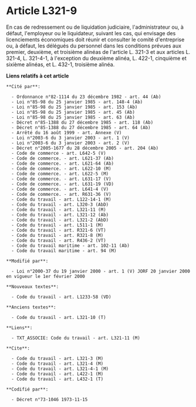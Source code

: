 # Article L321-9

En cas de redressement ou de liquidation judiciaire, l'administrateur ou, à défaut, l'employeur ou le liquidateur, suivant
les cas, qui envisage des licenciements économiques doit réunir et consulter le comité d'entreprise ou, à défaut, les
délégués du personnel dans les conditions prévues aux premier, deuxième, et troisième alinéas de l'article L. 321-3 et aux
articles L. 321-4, L. 321-4-1, à l'exception du deuxième alinéa, L. 422-1, cinquième et sixième alinéas, et L. 432-1,
troisième alinéa.

**Liens relatifs à cet article**

	**Cité par**:

	  - Ordonnance n°82-1114 du 23 décembre 1982 - art. 44 (Ab)
	  - Loi n°85-98 du 25 janvier 1985 - art. 148-4 (Ab)
	  - Loi n°85-98 du 25 janvier 1985 - art. 153 (Ab)
	  - Loi n°85-98 du 25 janvier 1985 - art. 45 (Ab)
	  - Loi n°85-98 du 25 janvier 1985 - art. 63 (Ab)
	  - Décret n°85-1388 du 27 décembre 1985 - art. 118 (Ab)
	  - Décret n°85-1388 du 27 décembre 1985 - art. 64 (Ab)
	  - Arrêté du 16 août 1999 - art. Annexe (V)
	  - Loi n°2003-6 du 3 janvier 2003 - art. 1 (V)
	  - Loi n°2003-6 du 3 janvier 2003 - art. 2 (V)
	  - Décret n°2005-1677 du 28 décembre 2005 - art. 204 (Ab)
	  - Code de commerce - art. L642-5 (V)
	  - Code de commerce. - art. L621-37 (Ab)
	  - Code de commerce. - art. L621-64 (Ab)
	  - Code de commerce. - art. L622-10 (M)
	  - Code de commerce. - art. L622-5 (M)
	  - Code de commerce. - art. L631-17 (V)
	  - Code de commerce. - art. L631-19 (VD)
	  - Code de commerce. - art. L641-4 (V)
	  - Code de commerce. - art. R631-36 (V)
	  - Code du travail - art. L122-14-1 (M)
	  - Code du travail - art. L320-3 (AbD)
	  - Code du travail - art. L321-11 (M)
	  - Code du travail - art. L321-12 (Ab)
	  - Code du travail - art. L321-2 (AbD)
	  - Code du travail - art. L511-1 (M)
	  - Code du travail - art. R321-6 (VT)
	  - Code du travail - art. R321-8 (M)
	  - Code du travail - art. R436-2 (VT)
	  - Code du travail maritime - art. 102-11 (Ab)
	  - Code du travail maritime - art. 94 (M)

	**Modifié par**:

	  - Loi n°2000-37 du 19 janvier 2000 - art. 1 (V) JORF 20 janvier 2000 en vigueur le 1er février 2000

	**Nouveaux textes**:

	  - Code du travail - art. L1233-58 (VD)

	**Anciens textes**:

	  - Code du travail - art. L321-10 (T)

	**Liens**:

	  - TXT_ASSOCIE: Code du travail - art. L321-11 (M)

	**Cite**:

	  - Code du travail - art. L321-3 (M)
	  - Code du travail - art. L321-4 (M)
	  - Code du travail - art. L321-4-1 (M)
	  - Code du travail - art. L422-1 (M)
	  - Code du travail - art. L432-1 (T)

	**Codifié par**:

	  - Décret n°73-1046 1973-11-15
